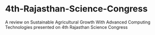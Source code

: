 # 4th-Rajasthan-Science-Congress
A review on Sustainable Agricultural Growth With Advanced Computing Technologies presented on 4th Rajasthan Science Congress
